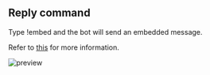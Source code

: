 ## Reply command

Type !embed and the bot will send an embedded message.

Refer to [this](https://discordapp.com/developers/docs/resources/channel#embed-object) for more information.

![preview](https://i.imgur.com/ZEkIJLj.png)
